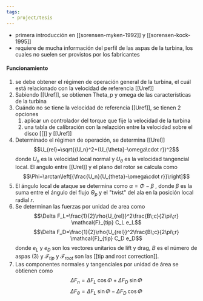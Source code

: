 ```yaml
---
tags:
  - project/tesis
---
```


 - primera introducción en [[sorensen-myken-1992]] y [[sorensen-kock-1995]]
 - requiere de mucha información del perfil de las aspas de la turbina, los cuales no suelen ser provistos por los fabricantes

#### Funcionamiento
 1. se debe obtener el régimen de operación general de la turbina, el cuál está relacionado con la velocidad de referencia [[Uref]]
 2. Sabiendo [[Uref]], se obtienen Theta_p y omega de las características de la turbina
 3. Cuándo no se tiene la velocidad de referencia [[Uref]], se tienen 2 opciones
	 1. aplicar un controlador del torque que fije la velocidad de la turbina
	 2. una tabla de calibración con la relazción entre la velocidad sobre el disco [[<Ud>]] y [[Uref]]
 4. Determinado el régimen de operación, se determina [[Urel]] $$U_{rel}=\sqrt{{U_n}^2+(U_{\theta}-\omega\cdot r})^2$$donde $U_n$ es la velocidad local normal y $U_{\theta}$ es la velocidad tangencial local. 
	 El angulo entre [[Urel]] y el plano del rotor se calcula como $$\Phi=\arctan\left[{\frac{U_n}{U_{theta}-\omega\cdot r}}\right]$$
 5. El ángulo local de ataque se determina como $\alpha=\Phi-\beta$ , donde $\beta$ es la suma entre el ángulo del flujo $\Theta_p$ y el "twist" del ala en la posición local radial $r$.
 6. Se determinan las fuerzas por unidad de area como $$\Delta F_L=\frac{1}{2}\rho{U_{rel}}^2\frac{B\;c}{2\pi\;r} \mathcal{F}_{tip} C_L e_L$$ $$\Delta F_D=\frac{1}{2}\rho{U_{rel}}^2\frac{B\;c}{2\pi\;r} \mathcal{F}_{tip} C_D e_D$$ donde $e_L$ y $e_D$ son los vectores unitarios de lift y drag, $B$ es el número de aspas (3) y $\mathcal{F}_{tip}$ y $\mathcal{F}_{root}$ son las [[tip and root correction]].
 7. Las componentes normales y tangenciales por unidad de área se obtienen como $$\Delta F_n=\Delta F_L\; \cos\Phi + \Delta F_D\; \sin\Phi$$ $$\Delta F_\theta=\Delta F_L\; \sin\Phi - \Delta F_D\; \cos\Phi$$
 